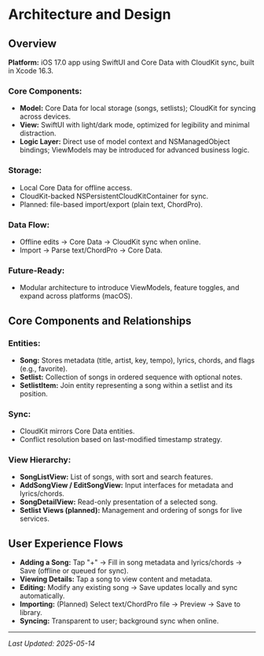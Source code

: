 # Architecture and Design

## Overview

**Platform:** iOS 17.0 app using SwiftUI and Core Data with CloudKit sync, built in Xcode 16.3.

### Core Components:
- **Model:** Core Data for local storage (songs, setlists); CloudKit for syncing across devices.
- **View:** SwiftUI with light/dark mode, optimized for legibility and minimal distraction.
- **Logic Layer:** Direct use of model context and NSManagedObject bindings; ViewModels may be introduced for advanced business logic.

### Storage: 
- Local Core Data for offline access.
- CloudKit-backed NSPersistentCloudKitContainer for sync.
- Planned: file-based import/export (plain text, ChordPro).

### Data Flow: 
- Offline edits → Core Data → CloudKit sync when online.
- Import → Parse text/ChordPro → Core Data.

### Future-Ready: 
- Modular architecture to introduce ViewModels, feature toggles, and expand across platforms (macOS).

## Core Components and Relationships

### Entities:
- **Song:** Stores metadata (title, artist, key, tempo), lyrics, chords, and flags (e.g., favorite).
- **Setlist:** Collection of songs in ordered sequence with optional notes.
- **SetlistItem:** Join entity representing a song within a setlist and its position.

### Sync:
- CloudKit mirrors Core Data entities.
- Conflict resolution based on last-modified timestamp strategy.

### View Hierarchy:
- **SongListView:** List of songs, with sort and search features.
- **AddSongView / EditSongView:** Input interfaces for metadata and lyrics/chords.
- **SongDetailView:** Read-only presentation of a selected song.
- **Setlist Views (planned):** Management and ordering of songs for live services.

## User Experience Flows

- **Adding a Song:** Tap "+" → Fill in song metadata and lyrics/chords → Save (offline or queued for sync).
- **Viewing Details:** Tap a song to view content and metadata.
- **Editing:** Modify any existing song → Save updates locally and sync automatically.
- **Importing:** (Planned) Select text/ChordPro file → Preview → Save to library.
- **Syncing:** Transparent to user; background sync when online.

---

*Last Updated: 2025-05-14*
